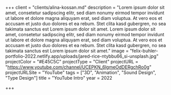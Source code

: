 +++
client = "clients/alina-kossan.md"
description = "Lorem ipsum dolor sit amet, consetetur sadipscing elitr, sed diam nonumy eirmod tempor invidunt ut labore et dolore magna aliquyam erat, sed diam voluptua. At vero eos et accusam et justo duo dolores et ea rebum. Stet clita kasd gubergren, no sea takimata sanctus est Lorem ipsum dolor sit amet. Lorem ipsum dolor sit amet, consetetur sadipscing elitr, sed diam nonumy eirmod tempor invidunt ut labore et dolore magna aliquyam erat, sed diam voluptua. At vero eos et accusam et justo duo dolores et ea rebum. Stet clita kasd gubergren, no sea takimata sanctus est Lorem ipsum dolor sit amet."
image = "felix-buhler-portfolio-2022.netlify.app/uploads/jared-rice-ntybbu66_si-unsplash.jpg"
projectColor = "#E45C5C"
projectType = "Client"
projectURL = "https://www.youtube.com/channel/UCEPKN_6lgmeOdDERgchRo0g"
projectURLSite = "YouTube"
tags = ["3D", "Animation", "Sound Design", "Type Design"]
title = "YouTube Intro"
year = 2022

+++
